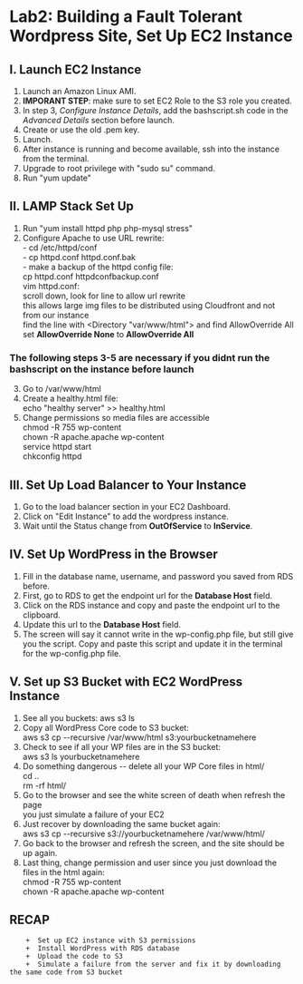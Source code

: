 # Lab2: Building a Fault Tolerant Wordpress Site, Set Up EC2 Instance  

## I. Launch EC2 Instance  

1. Launch an Amazon Linux AMI.  
2. **IMPORANT STEP**: make sure to set EC2 Role to the S3 role you created.  
3. In step 3, *Configure Instance Details*, add the bashscript.sh code in the *Advanced Details* section before launch.  
4. Create or use the old .pem key.    
5. Launch.   
6. After instance is running and become available, ssh into the instance from the terminal.  
7. Upgrade to root privilege with "sudo su" command.   
8. Run "yum update"    

## II. LAMP Stack Set Up  

1. Run "yum install httpd php php-mysql stress"  
2. Configure Apache to use URL rewrite:  
        - cd /etc/httpd/conf  
        - cp httpd.conf httpd.conf.bak  
        - make a backup of the httpd config file:    
                cp httpd.conf httpdconfbackup.conf  
                vim httpd.conf:  
                    scroll down, look for line to allow url rewrite    
                    this allows large img files to be distributed using Cloudfront and not from our instance  
                    find the line with <Directory "var/www/html"> and find AllowOverride All  
                    set **AllowOverride None** to **AllowOverride All**  

### The following steps 3-5 are necessary if you didnt run the bashscript on the instance before launch  

3. Go to /var/www/html  
4. Create a healthy.html file:  
        echo "healthy server" >> healthy.html  
5. Change permissions so media files are accessible  
        chmod -R 755 wp-content  
        chown -R apache.apache wp-content  
        service httpd start  
        chkconfig httpd  

##  III. Set Up Load Balancer to Your Instance  
1. Go to the load balancer section in your EC2 Dashboard.  
2. Click on "Edit Instance" to add the wordpress instance.  
3. Wait until the Status change from **OutOfService** to **InService**.  

## IV. Set Up WordPress in the Browser  
1. Fill in the database name, username, and password you saved from RDS before.  
2. First, go to RDS to get the endpoint url for the **Database Host** field.  
3. Click on the RDS instance and copy and paste the endpoint url to the clipboard.  
4. Update this url to the **Database Host** field.  
5. The screen will say it cannot write in the wp-config.php file, but still give you the script.  Copy and paste this script and update it in the terminal for the wp-config.php file.  

## V. Set up S3 Bucket with EC2 WordPress Instance  
1. See all you buckets: aws s3 ls  
2. Copy all WordPress Core code to S3 bucket:  
        aws s3 cp --recursive /var/www/html s3:yourbucketnamehere  
3. Check to see if all your WP files are in the S3 bucket:  
        aws s3 ls yourbucketnamehere  
4. Do something dangerous -- delete all your WP Core files in html/  
        cd ..  
        rm -rf html/  
5. Go to the browser and see the white screen of death when refresh the page  
        you just simulate a failure of your EC2  
6. Just recover by downloading the same bucket again:  
        aws s3 cp --recursive s3://yourbucketnamehere /var/www/html/  
7. Go back to the browser and refresh the screen, and the site should be up again.  
8. Last thing, change permission and user since you just download the files in the html again:  
        chmod -R 755 wp-content  
        chown -R apache.apache wp-content  

## RECAP  
        +  Set up EC2 instance with S3 permissions  
        +  Install WordPress with RDS database  
        +  Upload the code to S3  
        +  Simulate a failure from the server and fix it by downloading the same code from S3 bucket  






            
